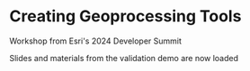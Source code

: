 # Creating Geoprocessing Tools

Workshop from Esri's 2024 Developer Summit

Slides and materials from the validation demo are now loaded
